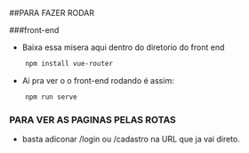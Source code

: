 ##PARA FAZER RODAR

###front-end

- Baixa essa misera aqui dentro do diretorio do front end
```bash
    npm install vue-router
```
- Ai pra ver o o front-end rodando é assim:
```bash
    npm run serve
```
### PARA VER AS PAGINAS PELAS ROTAS
- basta adiconar /login ou /cadastro na URL que ja vai direto.
